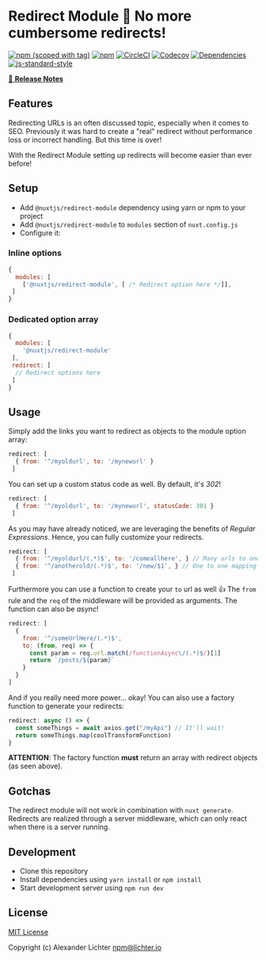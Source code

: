 # Redirect Module 🔀 No more **cumbersome** redirects!
[![npm (scoped with tag)](https://img.shields.io/npm/v/@nuxtjs/redirect-module/latest.svg?style=flat-square)](https://npmjs.com/package/@nuxtjs/redirect-module)
[![npm](https://img.shields.io/npm/dt/@nuxtjs/redirect-module.svg?style=flat-square)](https://npmjs.com/package/@nuxtjs/redirect-module)
[![CircleCI](https://img.shields.io/circleci/project/github/nuxt-community/redirect-module.svg?style=flat-square)](https://circleci.com/gh/nuxt-community/redirect-module)
[![Codecov](https://img.shields.io/codecov/c/github/nuxt-community/redirect-module.svg?style=flat-square)](https://codecov.io/gh/nuxt-community/redirect-module)
[![Dependencies](https://david-dm.org/nuxt-community/redirect-module/status.svg?style=flat-square)](https://david-dm.org/nuxt-community/redirect-module)
[![js-standard-style](https://img.shields.io/badge/code_style-standard-brightgreen.svg?style=flat-square)](http://standardjs.com)

>

[📖 **Release Notes**](./CHANGELOG.md)

## Features

Redirecting URLs is an often discussed topic, especially when it comes to
SEO. Previously it was hard to create a "real" redirect without performance
loss or incorrect handling. But this time is over!

With the Redirect Module setting up redirects will become easier than ever before!

## Setup
- Add `@nuxtjs/redirect-module` dependency using yarn or npm to your project
- Add `@nuxtjs/redirect-module` to `modules` section of `nuxt.config.js`
- Configure it:

### Inline options
```js
{
  modules: [
    ['@nuxtjs/redirect-module', [ /* Redirect option here */]],
 ]
}
```

### Dedicated option array
```js
{
  modules: [
    '@nuxtjs/redirect-module'
 ],
 redirect: [
  // Redirect options here
 ]
}
```

## Usage

Simply add the links you want to redirect as objects to the module option array:

```js
redirect: [
  { from: '^/myoldurl', to: '/mynewurl' }
 ]
```

You can set up a custom status code as well. By default, it's *302*!

```js
redirect: [
  { from: '^/myoldurl', to: '/mynewurl', statusCode: 301 }
 ]
```

As you may have already noticed, we are leveraging the benefits of
*Regular Expressions*. Hence, you can fully customize your redirects.

```js
redirect: [
  { from: '^/myoldurl/(.*)$', to: '/comeallhere', } // Many urls to one
  { from: '^/anotherold/(.*)$', to: '/new/$1', } // One to one mapping
 ]
```

Furthermore you can use a function to create your `to` url as well :+1:
The `from` rule and the `req` of the middleware will be provided as arguments.
The function can also be *async*!

```js
redirect: [
  {
    from: '^/someUrlHere/(.*)$',
    to: (from, req) => {
      const param = req.url.match(/functionAsync\/(.*)$/)[1]
      return `/posts/${param}`
    }
  }
]
```

And if you really need more power... okay! You can also use a factory function
to generate your redirects:

```js
redirect: async () => {
  const someThings = await axios.get("/myApi") // It'll wait!
  return someThings.map(coolTransformFunction)
}
```

**ATTENTION**: The factory function **must** return an array with redirect
objects (as seen above).

## Gotchas
The redirect module will not work in combination with `nuxt generate`. Redirects are realized through a server middleware, which can only react when there is a server running.

## Development

- Clone this repository
- Install dependencies using `yarn install` or `npm install`
- Start development server using `npm run dev`

## License

[MIT License](./LICENSE)

Copyright (c) Alexander Lichter <npm@lichter.io>
